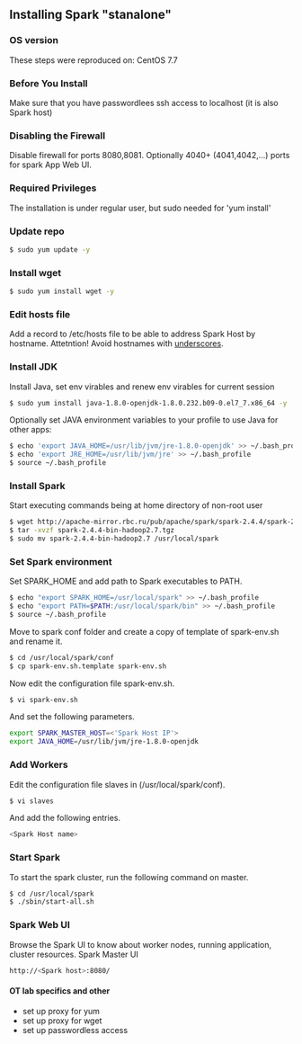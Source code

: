 ## Installing Spark "stanalone"
### OS version
These steps were reproduced on: CentOS 7.7
### Before You Install
Make sure that you have passwordlees ssh access to localhost (it is also Spark host)
### Disabling the Firewall
Disable firewall for ports 8080,8081. 
Optionally 4040+ (4041,4042,...) ports for spark App Web UI.
### Required Privileges
The installation is under regular user, but sudo needed for 'yum install'
### Update repo
```sh
$ sudo yum update -y
```
### Install wget
```sh
$ sudo yum install wget -y
```
### Edit hosts file 
Add a record to /etc/hosts file to be able to address Spark Host by hostname.
Attetntion! Avoid hostnames with [underscores](https://stackoverflow.com/questions/2180465/can-domain-name-subdomains-have-an-underscore-in-it).
### Install JDK
Install Java, set env virables and renew env virables for current session
```sh
$ sudo yum install java-1.8.0-openjdk-1.8.0.232.b09-0.el7_7.x86_64 -y
```
Optionally set JAVA environment variables to your profile to use Java for other apps:
```sh
$ echo 'export JAVA_HOME=/usr/lib/jvm/jre-1.8.0-openjdk' >> ~/.bash_profile
$ echo 'export JRE_HOME=/usr/lib/jvm/jre' >> ~/.bash_profile
$ source ~/.bash_profile
```
### Install Spark
Start executing commands being at home directory of non-root user
```sh
$ wget http://apache-mirror.rbc.ru/pub/apache/spark/spark-2.4.4/spark-2.4.4-bin-hadoop2.7.tgz
$ tar -xvzf spark-2.4.4-bin-hadoop2.7.tgz 
$ sudo mv spark-2.4.4-bin-hadoop2.7 /usr/local/spark
```
### Set Spark environment
Set SPARK_HOME and add path to Spark executables to PATH.
```sh
$ echo "export SPARK_HOME=/usr/local/spark" >> ~/.bash_profile
$ echo "export PATH=$PATH:/usr/local/spark/bin" >> ~/.bash_profile
$ source ~/.bash_profile
```
Move to spark conf folder and create a copy of template of spark-env.sh and rename it.
```sh
$ cd /usr/local/spark/conf
$ cp spark-env.sh.template spark-env.sh
```
Now edit the configuration file spark-env.sh.
```sh
$ vi spark-env.sh
```
And set the following parameters.
```sh
export SPARK_MASTER_HOST=<'Spark Host IP'>
export JAVA_HOME=/usr/lib/jvm/jre-1.8.0-openjdk
```
### Add Workers
Edit the configuration file slaves in (/usr/local/spark/conf).
```sh
$ vi slaves
```
And add the following entries.
```sh
<Spark Host name>
```
### Start Spark
To start the spark cluster, run the following command on master.
```sh
$ cd /usr/local/spark
$ ./sbin/start-all.sh
```
### Spark Web UI
Browse the Spark UI to know about worker nodes, running application, cluster resources.
Spark Master UI
```sh
http://<Spark host>:8080/
```
#### OT lab specifics and other
- set up proxy for yum
- set up proxy for wget
- set up passwordless access
